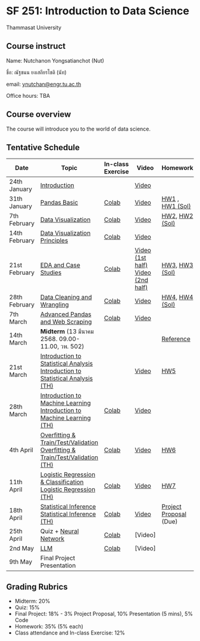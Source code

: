 # SF 251: Introduction to Data Science
Thammasat University 

## Course instruct

Name: Nutchanon Yongsatianchot (Nut)

ชื่อ: ณัฐชนน ยงเสถียรโชติ (นัท)

email: ynutchan@engr.tu.ac.th

Office hours: TBA

## Course overview 
The course will introduce you to the world of data science.

## Tentative Schedule

| Date  |   Topic    | In-class Exercise | Video | Homework | 
| ----- | ---------  | ----------------- | ------| -------- |
| 24th January |  [Introduction](https://docs.google.com/presentation/d/1kPae-iQ7QM5mGKOORlI7VohKYdzSxg7PqUj6LCVoqb8/edit?usp=sharing)                       |      | [Video](https://tuipied-my.sharepoint.com/:v:/g/personal/nutchany_tu_ac_th/ERW73AnhvYtGhgxvKBWVsu4BLbyiyKLBRVJoBVNPdSGE6g?nav=eyJyZWZlcnJhbEluZm8iOnsicmVmZXJyYWxBcHAiOiJTdHJlYW1XZWJBcHAiLCJyZWZlcnJhbFZpZXciOiJTaGFyZURpYWxvZy1MaW5rIiwicmVmZXJyYWxBcHBQbGF0Zm9ybSI6IldlYiIsInJlZmVycmFsTW9kZSI6InZpZXcifX0%3D&e=FOId9E)  |       |   
| 31th January |  [Pandas Basic](https://colab.research.google.com/github/yongsa-nut/SF251_67_2/blob/main/Pandas_Basic.ipynb)                               | [Colab](https://colab.research.google.com/github/yongsa-nut/SF251_67_2/blob/main/SF251_In_Class_Exercise_1.ipynb)     | [Video](https://tuipied.sharepoint.com/:v:/s/Section_BD998434-FFAA-4964-A58A-883644307948/Ec6YhEyLOvtNo5GKD-cFSqEBHP-VI04n-43e9vdedfHWqQ?nav=eyJyZWZlcnJhbEluZm8iOnsicmVmZXJyYWxBcHAiOiJTdHJlYW1XZWJBcHAiLCJyZWZlcnJhbFZpZXciOiJTaGFyZURpYWxvZy1MaW5rIiwicmVmZXJyYWxBcHBQbGF0Zm9ybSI6IldlYiIsInJlZmVycmFsTW9kZSI6InZpZXcifX0%3D&e=witnJu)  | [HW1](https://colab.research.google.com/github/yongsa-nut/SF251_67_2/blob/main/SF_251_HW1.ipynb) , [HW1 (Sol)](https://colab.research.google.com/github/yongsa-nut/SF251_67_2/blob/main/SOL_of_SF_251_HW1.ipynb)   |
| 7th February |  [Data Visualization](https://colab.research.google.com/github/yongsa-nut/SF251_67_2/blob/main/SF_251_Lecture_3_Visualization_Basic.ipynb) | [Colab](https://colab.research.google.com/github/yongsa-nut/SF251_67_2/blob/main/SF251_In_Class_Exercise_2.ipynb)      | [Video](https://tuipied.sharepoint.com/:v:/s/Section_BD998434-FFAA-4964-A58A-883644307948/EWOe1-_ORktHmASbqxv63PcBZaB-uc4QZPglOjNa6Hm6Eg?e=eTkfeI&nav=eyJyZWZlcnJhbEluZm8iOnsicmVmZXJyYWxBcHAiOiJTdHJlYW1XZWJBcHAiLCJyZWZlcnJhbFZpZXciOiJTaGFyZURpYWxvZy1MaW5rIiwicmVmZXJyYWxBcHBQbGF0Zm9ybSI6IldlYiIsInJlZmVycmFsTW9kZSI6InZpZXcifX0%3D)  | [HW2](https://colab.research.google.com/github/yongsa-nut/SF251_67_2/blob/main/SF251_HW2_Visualization_Basic.ipynb), [HW2 (Sol)](https://colab.research.google.com/github/yongsa-nut/SF251_67_2/blob/main/SOL_of_SF251_HW2_Visualization_Basic.ipynb)    |    
| 14th February | [Data Visualization Principles](https://docs.google.com/presentation/d/1g1aKeXXVjk4_EGxRq_Hxmhc33i2nALh9WqpQI5SDXIw/edit?usp=sharing)     | [Colab](https://colab.research.google.com/github/yongsa-nut/SF251_67_2/blob/main/SF251_In_Class_Exercise_3.ipynb)     | [Video](https://tuipied-my.sharepoint.com/:v:/g/personal/nutchany_tu_ac_th/Ef-c2wwsagRBojfIj7TMOUQBVw8Nt_92OgycBSQwd-8mcQ?nav=eyJyZWZlcnJhbEluZm8iOnsicmVmZXJyYWxBcHAiOiJTdHJlYW1XZWJBcHAiLCJyZWZlcnJhbFZpZXciOiJTaGFyZURpYWxvZy1MaW5rIiwicmVmZXJyYWxBcHBQbGF0Zm9ybSI6IldlYiIsInJlZmVycmFsTW9kZSI6InZpZXcifX0%3D&e=bPI6KN)  |            |   
| 21st February | [EDA and Case Studies](https://colab.research.google.com/github/yongsa-nut/SF251_67_2/blob/main/SF2251_Lecture_5.ipynb)                   | [Colab](https://colab.research.google.com/github/yongsa-nut/SF251_67_2/blob/main/SF251_In_Class_Exercise_4.ipynb)     | [Video (1st half)](https://tuipied.sharepoint.com/:v:/s/Section_BD998434-FFAA-4964-A58A-883644307948/ETn5mDqrWwREhZAMwKR4IisB3p2LCseM4sa0v_SQ3XngjQ?e=GieYIW&nav=eyJyZWZlcnJhbEluZm8iOnsicmVmZXJyYWxBcHAiOiJTdHJlYW1XZWJBcHAiLCJyZWZlcnJhbFZpZXciOiJTaGFyZURpYWxvZy1MaW5rIiwicmVmZXJyYWxBcHBQbGF0Zm9ybSI6IldlYiIsInJlZmVycmFsTW9kZSI6InZpZXcifX0%3D) <br> [Video (2nd half)](https://tuipied.sharepoint.com/:v:/s/Section_BD998434-FFAA-4964-A58A-883644307948/EWkqYv1KoN9Iv3H2jmnffmkBL17NwGCPcwlOnTpAVQFemA?e=bRWKbe&nav=eyJyZWZlcnJhbEluZm8iOnsicmVmZXJyYWxBcHAiOiJTdHJlYW1XZWJBcHAiLCJyZWZlcnJhbFZpZXciOiJTaGFyZURpYWxvZy1MaW5rIiwicmVmZXJyYWxBcHBQbGF0Zm9ybSI6IldlYiIsInJlZmVycmFsTW9kZSI6InZpZXcifX0%3D)  | [HW3](https://colab.research.google.com/github/yongsa-nut/SF251_67_2/blob/main/SF251_HW3.ipynb), [HW3 (Sol)](https://colab.research.google.com/github/yongsa-nut/SF251_67_2/blob/main/SOL_of_SF251_HW3.ipynb)  |      
| 28th February | [Data Cleaning and Wrangling](https://colab.research.google.com/github/yongsa-nut/SF251_67_2/blob/main/SF251_Lecture_6.ipynb)             | [Colab](https://colab.research.google.com/github/yongsa-nut/SF251_67_2/blob/main/SF251_In_Class_Exercise_5.ipynb)     | [Video](https://tuipied.sharepoint.com/:v:/s/Section_BD998434-FFAA-4964-A58A-883644307948/EZqq8wZDyrhNqtqltZBqtR0BsFUazBVQ1t_NBiPlAEdBNg?e=ya82Yg&nav=eyJyZWZlcnJhbEluZm8iOnsicmVmZXJyYWxBcHAiOiJTdHJlYW1XZWJBcHAiLCJyZWZlcnJhbFZpZXciOiJTaGFyZURpYWxvZy1MaW5rIiwicmVmZXJyYWxBcHBQbGF0Zm9ybSI6IldlYiIsInJlZmVycmFsTW9kZSI6InZpZXcifX0%3D)  | [HW4](https://colab.research.google.com/github/yongsa-nut/SF251_67_2/blob/main/SF251_HW4.ipynb), [HW4 (Sol)](https://colab.research.google.com/github/yongsa-nut/SF251_67_2/blob/main/SOL_of_SF251_HW4.ipynb)  |      
| 7th March | [Advanced Pandas and Web Scraping](https://colab.research.google.com/github/yongsa-nut/SF251_67_2/blob/main/SF_251_Lecture_7.ipynb)           | [Colab](https://colab.research.google.com/github/yongsa-nut/SF251_67_2/blob/main/SF251_In_Class_Exercise_6.ipynb)    | [Video](https://youtu.be/ZIYKMTKWdAQ)  |       |  
| 14th March  |  **Midterm** (13 มีนาคม 2568. 09.00-11.00, วพ. 502) |    |     | [Reference](https://github.com/yongsa-nut/TU_CN240_DataScience_671/blob/main/Reference%20sheet.pdf)   |     
| 21st March | [Introduction to Statistical Analysis](https://docs.google.com/presentation/d/1cZZbO8R6pSBI-8of8StGoqSWp3Aag4rbFBUodqB0Q4c/edit?usp=sharing) <br> [Introduction to Statistical Analysis (TH)](https://docs.google.com/presentation/d/1eumpKKZcvG8hZpsSRFWT9bmJiXIi3Goz1eNBG6IsOx8/edit?usp=sharing)                                        |      | [Video](https://tuipied-my.sharepoint.com/:v:/g/personal/nutchany_tu_ac_th/Eb0k31eDLjRJrCMJAaY4ERwB7LdgiIZGYjlivY8NSFEX0A?e=mZWPsy&nav=eyJyZWZlcnJhbEluZm8iOnsicmVmZXJyYWxBcHAiOiJTdHJlYW1XZWJBcHAiLCJyZWZlcnJhbFZpZXciOiJTaGFyZURpYWxvZy1MaW5rIiwicmVmZXJyYWxBcHBQbGF0Zm9ybSI6IldlYiIsInJlZmVycmFsTW9kZSI6InZpZXcifX0%3D)  | [HW5](https://colab.research.google.com/github/yongsa-nut/SF251_67_2/blob/main/SF251_HW_5_Sample_Statistics.ipynb)    |       
| 28th March | [Introduction to Machine Learning](https://docs.google.com/presentation/d/1H9zEZgZTRwyq6475zEK5rh6tAw7wZ1_BA7xdfmW6qHk/edit?usp=sharing) <br> [Introduction to Machine Learning (TH)](https://docs.google.com/presentation/d/1fOu_EXKH3DNIu4DD_9gdAiP_RuybDVgGd_shOoQqsCg/edit?usp=sharing)                                                      |  [Colab](https://colab.research.google.com/github/yongsa-nut/SF251_67_2/blob/main/SF_251_In_class_Exercise_7.ipynb)     | [Video](https://tuipied.sharepoint.com/:v:/s/Section_BD998434-FFAA-4964-A58A-883644307948/ESnGxCedg0BEoFuwQpZTmTQBS-R28HLMaTeahRTRlJuXwQ?e=pBKalN&nav=eyJyZWZlcnJhbEluZm8iOnsicmVmZXJyYWxBcHAiOiJTdHJlYW1XZWJBcHAiLCJyZWZlcnJhbFZpZXciOiJTaGFyZURpYWxvZy1MaW5rIiwicmVmZXJyYWxBcHBQbGF0Zm9ybSI6IldlYiIsInJlZmVycmFsTW9kZSI6InZpZXcifX0%3D)   |         |  
| 4th April | [Overfitting & Train/Test/Validation](https://docs.google.com/presentation/d/14CI2FYwsANrokcK3swq-FBsvaiyCd-mYU5bJoR3yw-Q/edit?usp=sharing) <br> [Overfitting & Train/Test/Validation (TH)](https://docs.google.com/presentation/d/11m-K2GirkSWIt4bYvLPZaukehCzg1D_X0lA1fDCYobE/edit?usp=sharing)     | [Colab](https://colab.research.google.com/github/yongsa-nut/SF251_67_2/blob/main/SF_251_In_class_Exercise_8.ipynb)     | [Video](https://tuipied.sharepoint.com/:v:/s/Section_BD998434-FFAA-4964-A58A-883644307948/EXEPfpe9l8dLi4youistE-UBur1tlVppXm-mlxCerNOMVQ?e=leFhoZ&nav=eyJyZWZlcnJhbEluZm8iOnsicmVmZXJyYWxBcHAiOiJTdHJlYW1XZWJBcHAiLCJyZWZlcnJhbFZpZXciOiJTaGFyZURpYWxvZy1MaW5rIiwicmVmZXJyYWxBcHBQbGF0Zm9ybSI6IldlYiIsInJlZmVycmFsTW9kZSI6InZpZXcifX0%3D)   | [HW6](https://colab.research.google.com/github/yongsa-nut/SF251_67_2/blob/main/SF251_HW6_CN240_Linear_Regression_(TH).ipynb) |         
| 11th April | [Logistic Regression & Classification](https://docs.google.com/presentation/d/1M_akhAfDnJI-_RUHfAzQ-w8UT2KskCZeW_yfQBfd2gs/edit?usp=sharing) <br> [Logistic Regression (TH)](https://docs.google.com/presentation/d/1AcfYtpmVZ21biie7Wgj7SMwRWjQugtFBIz1LuMjFbGk/edit?usp=sharing)                                                      | [Colab](https://colab.research.google.com/github/yongsa-nut/SF251_67_2/blob/main/SF_251_In_class_Exercise_9.ipynb)      | [Video](https://tuipied.sharepoint.com/:v:/s/Section_BD998434-FFAA-4964-A58A-883644307948/EQA5Pryz_WZPuRJ2SI2VtEABiZUExzHpko1FbYVhO8qkbQ?e=mUOOyf&nav=eyJyZWZlcnJhbEluZm8iOnsicmVmZXJyYWxBcHAiOiJTdHJlYW1XZWJBcHAiLCJyZWZlcnJhbFZpZXciOiJTaGFyZURpYWxvZy1MaW5rIiwicmVmZXJyYWxBcHBQbGF0Zm9ybSI6IldlYiIsInJlZmVycmFsTW9kZSI6InZpZXcifX0%3D)   | [HW7](https://colab.research.google.com/github/yongsa-nut/SF251_67_2/blob/main/SF251_HW7_Logistic_Regression_(TH).ipynb)  |    
| 18th April | [Statistical Inference](https://docs.google.com/presentation/d/1vNecAYIrI33pcJ-L7i24GNt0s-0J-4DCaB0Xqr5wUvM/edit?usp=sharing) <br> [Statistical Inference (TH)](https://docs.google.com/presentation/d/1ULHaKsAiZC65dYXDm3_L_YakYSiM3Wb7cSQbWyeVi4A/edit?usp=sharing)                                                      | [Colab](https://colab.research.google.com/github/yongsa-nut/SF251_67_2/blob/main/SF_251_In_class_Exercise_10.ipynb)     | [Video](https://tuipied.sharepoint.com/:v:/s/Section_BD998434-FFAA-4964-A58A-883644307948/EUgUQzO9SCRFsfNNzoJUzz0B_hfKlbAvG_KyL72fUcED2g?e=8rBvwZ&nav=eyJyZWZlcnJhbEluZm8iOnsicmVmZXJyYWxBcHAiOiJTdHJlYW1XZWJBcHAiLCJyZWZlcnJhbFZpZXciOiJTaGFyZURpYWxvZy1MaW5rIiwicmVmZXJyYWxBcHBQbGF0Zm9ybSI6IldlYiIsInJlZmVycmFsTW9kZSI6InZpZXcifX0%3D)  | [Project Proposal](https://docs.google.com/document/d/1FSWhuMpDcC6M1EMk8ZjrAYWeVU5cUsQtlSCPsdTyD08/edit?usp=sharing) (Due)  |      
| 25th April | Quiz + [Neural Network](https://docs.google.com/presentation/d/1vOnoIgwKmdgZlQ2hNiJCjcXVpCdj3HvGPW4yYrpZxwg/edit?usp=sharing)                                                                                                                     | [Colab](https://colab.research.google.com/github/yongsa-nut/SF251_67_2/blob/main/SF251_Pytorch_and_Neural_Network_Basic.ipynb)     | [Video]   |       |       
| 2nd May | [LLM](https://docs.google.com/presentation/d/1tJXm_4-0f-pIFr710BITvVyH967e-WwyW6Kr8l9zO_A/edit?usp=sharing)                                  | [Colab](https://colab.research.google.com/github/yongsa-nut/SF251_67_2/blob/main/SF_251_LLM_and_Prompt_Enginering.ipynb)     | [Video]   |       |   
| 9th May | Final Project Presentation   |     |     |         |   

## Grading Rubrics
- Midterm: 20%
- Quiz: 15%
- Final Project: 18% - 3% Project Proposal, 10% Presentation (5 mins), 5% Code
- Homework: 35% (5% each)
- Class attendance and In-class Exercise: 12%
